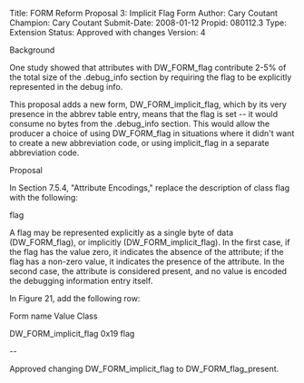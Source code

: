 Title:       FORM Reform Proposal 3: Implicit Flag Form
Author:      Cary Coutant
Champion:    Cary Coutant
Submit-Date: 2008-01-12
Propid:      080112.3
Type:        Extension
Status:      Approved with changes
Version:     4

Background

One study showed that attributes with DW_FORM_flag contribute 2-5% of the 
total size of the .debug_info section by requiring the flag to be explicitly 
represented in the debug info.

This proposal adds a new form, DW_FORM_implicit_flag, which by its very 
presence in the abbrev table entry, means that the flag is set -- it would 
consume no bytes from the .debug_info section. This would allow the producer 
a choice of using DW_FORM_flag in situations where it didn't want to create 
a new abbreviation code, or using implicit_flag in a separate abbreviation code.


Proposal

In Section 7.5.4, "Attribute Encodings," replace the description of class 
flag with the following:

 flag

   A flag may be represented explicitly as a single byte of
   data (DW_FORM_flag), or implicitly (DW_FORM_implicit_flag).
   In the first case, if the flag has the value zero, it
   indicates the absence of the attribute; if the flag has
   a non-zero value, it indicates the presence of the
   attribute. In the second case, the attribute is considered
   present, and no value is encoded the debugging information
   entry itself.

In Figure 21, add the following row:

 Form name                Value    Class

 DW_FORM_implicit_flag    0x19     flag

--

Approved changing DW_FORM_implicit_flag to DW_FORM_flag_present.
